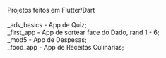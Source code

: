 Projetos feitos em Flutter/Dart <br><br>
_adv_basics - App de Quiz; <br>
_first_app - App de sortear face do Dado, rand 1 - 6; <br>
_mod5 - App de Despesas; <br>
_food_app - App de Receitas Culinárias;
